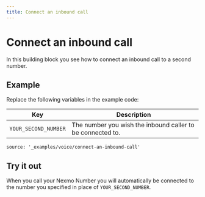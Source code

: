 ```yaml
---
title: Connect an inbound call
---
```


# Connect an inbound call

In this building block you see how to connect an inbound call to a second number.

## Example

Replace the following variables in the example code:

Key |	Description
-- | --
`YOUR_SECOND_NUMBER` |	The number you wish the inbound caller to be connected to.

```tabbed_content
source: '_examples/voice/connect-an-inbound-call'
```

## Try it out

When you call your Nexmo Number you will automatically be connected to the
number you specified in place of `YOUR_SECOND_NUMBER`.
